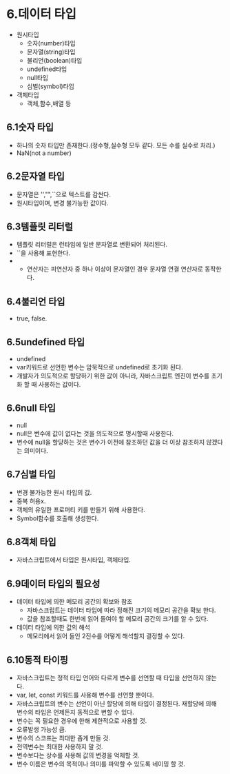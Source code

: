 # 6.데이터 타입
- 원시타입
  - 숫자(number)타입
  - 문자열(string)타입
  - 불리언(boolean)타입
  - undefined타입
  - null타입
  - 심벌(symbol)타입
- 객체타입
  - 객체,함수,배열 등

## 6.1숫자 타입
- 하나의 숫자 타입만 존재한다.(정수형,실수형 모두 같다. 모든 수를 실수로 처리.)
- NaN(not a number)

## 6.2문자열 타입
- 문자열은 '',"",``으로 텍스트를 감싼다.
- 원시타입이며, 변경 불가능한 값이다.

## 6.3템플릿 리터럴
- 템플릿 리터럴은 런타임에 일반 문자열로 변환되어 처리된다.
- ``을 사용해 표현한다.
- + 연산자는 피연산자 중 하나 이상이 문자열인 경우 문자열 연결 연산자로 동작한다.

## 6.4불리언 타입
- true, false.

## 6.5undefined 타입
- undefined
- var키워드로 선언한 변수는 암묵적으로 undefined로 초기화 된다.
- 개발자가 의도적으로 할당하기 위한 값이 아니라, 자바스크립트 엔진이 변수를 초기화 할 때 사용하는 값이다.

## 6.6null 타입
- null
- null은 변수에 값이 없다는 것을 의도적으로 명시할때 사용한다.
- 변수에 null을 할당하는 것은 변수가 이전에 참조하던 값을 더 이상 참조하지 않겠다는 의미이다.

## 6.7심벌 타입
- 변경 불가능한 원시 타입의 값.
- 중복 허용x.
- 객체의 유일한 프로퍼티 키를 만들기 위해 사용한다.
- Symbol함수를 호출해 생성한다.

## 6.8객체 타입
- 자바스크립트에서 타입은 원시타입, 객체타입.

## 6.9데이터 타입의 필요성
- 데이터 타입에 의한 메모리 공간의 확보와 참조
  - 자바스크립트는 데이터 타입에 따라 정해진 크기의 메모리 공간을 확보 한다.
  - 값을 참조할때도 한번에 읽어 들여야 할 메모리 공간의 크기를 알 수 있다.
- 데이터 타입에 의한 값의 해석
  - 메모리에서 읽어 들인 2진수를 어떻게 해석할지 결정할 수 있다.

## 6.10동적 타이핑
- 자바스크립트는 정적 타입 언어와 다르게 변수를 선언할 때 타입을 선언하지 않는다.
- var, let, const 키워드를 사용해 변수를 선언할 뿐이다.
- 자바스크립트의 변수는 선언이 아닌 할당에 의해 타입이 결정된다. 재할당에 의해 변수의 타입은 언제든지 동적으로 변할 수 있다.
- 변수는 꼭 필요한 경우에 한해 제한적으로 사용할 것.
- 오류발생 가능성 큼.
- 변수의 스코프는 최대한 좁게 만들 것.
- 전역변수는 최대한 사용하지 말 것.
- 변수보다는 상수를 사용해 값의 변경을 억제할 것.
- 변수 이름은 변수의 목적이나 의미를 파악할 수 있도록 네이밍 할 것.
